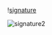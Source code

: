 \![signature](https://github.com/HolidayLaneConcierge/HolidayLaneConcierge/assets/153855802/34b9f62e-cbe5-4ea6-b10a-98edf4eadc9d)

![signature2](https://github.com/HolidayLaneConcierge/HolidayLaneConcierge/assets/153855802/3f599303-de79-4929-9dcc-c4024136f4a0)
